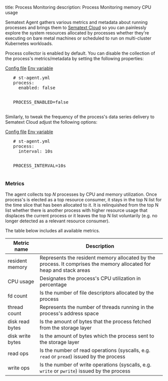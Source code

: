 title: Process Monitoring
description: Process Monitoring memory CPU usage

Sematext Agent gathers various metrics and metadata about running processes and brings them to [Sematext Cloud](https://sematext.com/cloud/) so you can painlessly explore the system resources allocated by processes whether they're executing on bare metal machines or scheduled to run on multi-cluster Kubernetes workloads.

Process collector is enabled by default. You can disable the collection of the process's metrics/metadata by setting the following properties:

<div class="mdl-tabs mdl-js-tabs mdl-js-ripple-effect">
 <div class="mdl-tabs__tab-bar">
     <a href="#file-enabled" class="mdl-tabs__tab is-active">Config file</a>
     <a href="#env-enabled" class="mdl-tabs__tab">Env variable</a>
 </div>

 <div class="mdl-tabs__panel is-active" id="file-enabled">
   <pre>
   # st-agent.yml
   process:
     enabled: false
   </pre>
 </div>
 <div class="mdl-tabs__panel" id="env-enabled">
   <pre>
   PROCESS_ENABLED=false
   </pre>
 </div>
</div>

Similarly, to tweak the frequency of the process's data series delivery to Sematext Cloud adjust the following options:

<div class="mdl-tabs mdl-js-tabs mdl-js-ripple-effect">
 <div class="mdl-tabs__tab-bar">
     <a href="#file-interval" class="mdl-tabs__tab is-active">Config file</a>
     <a href="#env-interval" class="mdl-tabs__tab">Env variable</a>
 </div>

 <div class="mdl-tabs__panel is-active" id="file-interval">
   <pre>
   # st-agent.yml
   process:
     interval: 10s
   </pre>
 </div>
 <div class="mdl-tabs__panel" id="env-interval">
   <pre>
   PROCESS_INTERVAL=10s
   </pre>
 </div>
</div>

### Metrics

The agent collects top _N_ processes by CPU and memory utilization. Once process's is elected as a top resource consumer, it stays in the top N list for the time slice that has been allocated to it. It is relinquished from the top N list whether there is another process with higher resource usage that displaces the current process or it leaves the top N list voluntarily (e.g. no longer detected as a relevant resource consumer).

The table below includes all available metrics.

| Metric name       | Description |
| ------------------|-------------|
| resident memory   | Represents the resident memory allocated by the process. It comprises the memory allocated for heap and stack areas |
| CPU usage         | Designates the process's CPU utilization in percentage       |   
| fd count          | Is the number of file descriptors allocated by the process     |
| thread count      | Represents the number of threads running in the process's address space  |
| disk read bytes   | Is the amount of bytes that the process fetched from the storage layer     |
| disk write bytes  | Is the amount of bytes which the process sent to the storage layer     |
| read ops          | Is the number of read operations (syscalls, e.g. `read` or `pread`) issued by the process     |
| write ops         | Is the number of write operations (syscalls, e.g. `write` or `pwrite`) issued by the process     |
